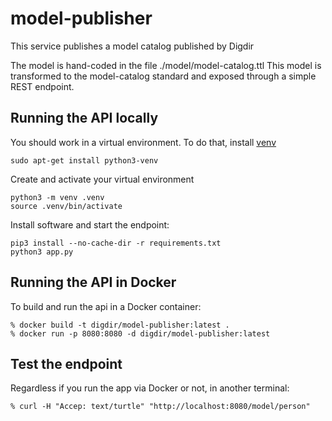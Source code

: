 # model-publisher

This service publishes a model catalog published by Digdir

The model is hand-coded in the file ./model/model-catalog.ttl
This model is transformed to the model-catalog standard and exposed through a simple REST endpoint.

## Running the API locally

You should work in a virtual environment. To do that, install [venv](https://docs.python.org/3/library/venv.html)

```
sudo apt-get install python3-venv
```
Create and activate your virtual environment
```
python3 -m venv .venv
source .venv/bin/activate
```
Install software and start the endpoint:
```
pip3 install --no-cache-dir -r requirements.txt
python3 app.py
```

## Running the API in Docker

To build and run the api in a Docker container:
```
% docker build -t digdir/model-publisher:latest .
% docker run -p 8080:8080 -d digdir/model-publisher:latest
```

## Test the endpoint

Regardless if you run the app via Docker or not, in another terminal:
```
% curl -H "Accep: text/turtle" "http://localhost:8080/model/person"
```
